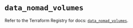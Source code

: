 # `data_nomad_volumes`

Refer to the Terraform Registry for docs: [`data_nomad_volumes`](https://registry.terraform.io/providers/hashicorp/nomad/2.1.1/docs/data-sources/volumes).
